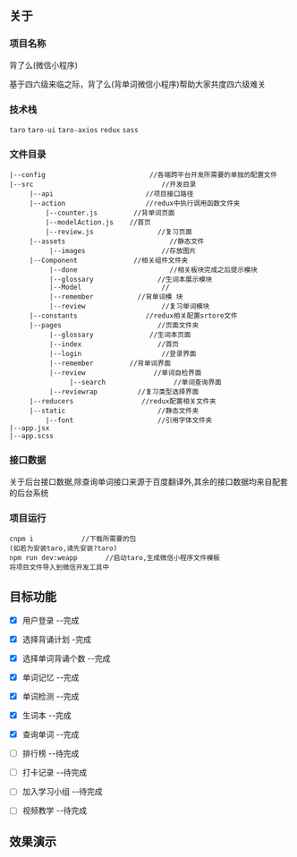 ## 关于

### 项目名称

背了么(微信小程序)

基于四六级来临之际，背了么(背单词微信小程序)帮助大家共度四六级难关

### 技术栈

`taro`   `taro-ui` `taro-axios`  `redux`  `sass`

### 文件目录

```
|--config                          //各端跨平台开发所需要的单独的配置文件
|--src                                //开发目录  
     |--api                       //项目接口路径
     |--action                    //redux中执行调用函数文件夹
         |--counter.js         //背单词页面
         |--modelAction.js    //首页
         |--review.js                //复习页面
     |--assets                          //静态文件
          |--images                   //存放图片
     |--Component              //相关组件文件夹
          |--done                       //相关板块完成之后提示模块
          |--glossary                //生词本展示模块
          |--Model                    //
          |--remember           //背单词模 块
          |--review                   //复习单词模块
     |--constants                 //redux相关配置srtore文件 
     |--pages                        //页面文件夹
          |--glossary              //生词本页面
          |--index                   //首页
          |--login                    //登录界面
          |--remember         //背单词界面
          |--review                 //单词自检界面
               |--search                 //单词查询界面
          |--reviewrap          //复习类型选择界面
     |--reducers                 //redux配置相关文件夹
     |--static                       //静态文件夹
         |--font                     //引用字体文件夹
|--app.jsx                       
|--app.scss
```

### 接口数据

关于后台接口数据,除查询单词接口来源于百度翻译外,其余的接口数据均来自配套的后台系统

### 项目运行

```
cnpm i            //下载所需要的包
(如若为安装taro,请先安装?taro)
npm run dev:weapp       //启动taro,生成微信小程序文件模板
将项目文件导入到微信开发工具中
```

## 目标功能

- [x] 用户登录                    --完成
- [x] 选择背诵计划            -完成
- [x] 选择单词背诵个数   --完成
- [x] 单词记忆                    --完成
- [x] 单词检测                    --完成
- [x] 生词本                       --完成
- [x] 查询单词                 --完成
- [ ] 排行榜                    --待完成
- [ ] 打卡记录                --待完成
- [ ] 加入学习小组        --待完成
- [ ] 视频教学                --待完成



## 效果演示

